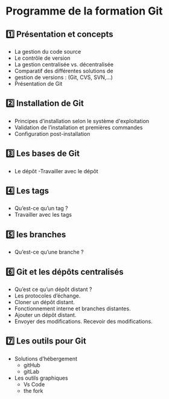 # Programme de la formation Git

## :one: Présentation et concepts 
- La gestion du code source
- Le contrôle de version
- La gestion centralisée vs. décentralisée
- Comparatif des différentes solutions de 
- gestion de versions : (Git, CVS, SVN,…)
- Présentation de Git

## :two: Installation de Git
- Principes d’installation selon le système d'exploitation
- Validation de l’installation et premières commandes
- Configuration post-installation

## :three: Les bases de Git
- Le dépôt
-Travailler avec le dépôt
 
## :four: Les tags 
- Qu’est-ce qu’un tag ?
- Travailler avec les tags


## :five: les branches
- Qu’est-ce qu’une branche ?

## :six: Git et les dépôts centralisés
- Qu’est ce qu’un dépôt distant ?
- Les protocoles d’échange.
- Cloner un dépôt distant.
- Fonctionnement interne et branches distantes.
- Ajouter un dépôt distant.
- Envoyer des modifications.
 Recevoir des modifications.
 
 ## :seven: Les outils pour Git

 - Solutions d’hébergement
    - gitHub
    - gitLab
 - Les outils graphiques
    - Vs Code
    - the fork 